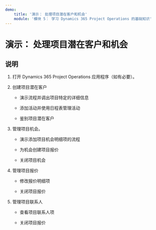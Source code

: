 ```yaml
---
demo:
    title: '演示： 处理项目潜在客户和机会'
    module: '模块 5： 学习 Dynamics 365 Project Operations 的基础知识'
---
```


# 演示： 处理项目潜在客户和机会

## 说明

1. 打开 Dynamics 365 Project Operations 应用程序（如有必要）。 

2. 创建项目潜在客户

	- 演示流程并调出项目特定的详细信息

	- 添加活动并使用日程表管理活动 

	- 鉴别项目潜在客户

3. 管理项目机会。

	- 演示添加项目机会明细项的流程

	- 为机会创建项目报价

	- 关闭项目机会

4. 管理项目报价

	- 修改报价明细项

	- 关闭项目报价

5. 管理项目联系人

	- 查看项目联系人项

	- 关闭项目报价

